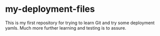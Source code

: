 # my-deployment-files
This is my first repository for trying to learn Git and try some deployment yamls.  Much more further learning and testing is to assure.  
